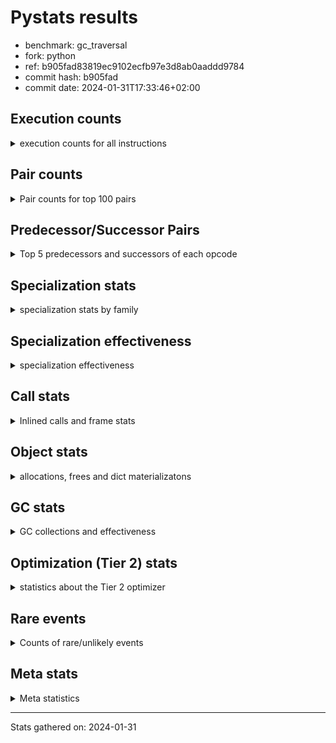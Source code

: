 
# Pystats results

- benchmark: gc_traversal
- fork: python
- ref: b905fad83819ec9102ecfb97e3d8ab0aaddd9784
- commit hash: b905fad
- commit date: 2024-01-31T17:33:46+02:00

## Execution counts

<details>
<summary> execution counts for all instructions </summary>

|Name | Count | Self | Cumulative | Miss ratio | 
|---|---:|---:|---:|---:|
| LOAD_FAST | 40,210,800 | 16.7% | 16.7% |  |
| STORE_FAST | 40,210,480 | 16.7% | 33.4% |  |
| FOR_ITER_RANGE | 40,122,660 | 16.6% | 50.0% |  |
| JUMP_BACKWARD | 40,042,560 | 16.6% | 66.6% |  |
| LOAD_FAST_LOAD_FAST | 39,960,000 | 16.6% | 83.2% |  |
| STORE_SUBSCR_LIST_INT | 39,959,980 | 16.6% | 99.8% |  |
| LOAD_CONST | 82,640 | 0.0% | 99.8% |  |
| BINARY_OP | 80,280 | 0.0% | 99.8% |  |
| GET_ITER | 80,160 | 0.0% | 99.9% |  |
| BUILD_LIST | 80,160 | 0.0% | 99.9% |  |
| CALL_BUILTIN_CLASS | 80,100 | 0.0% | 99.9% |  |
| LOAD_GLOBAL_BUILTIN | 80,100 | 0.0% | 100.0% |  |
| PUSH_NULL | 10,480 | 0.0% | 100.0% |  |
| LOAD_GLOBAL_MODULE | 10,280 | 0.0% | 100.0% |  |
| LOAD_ATTR_MODULE | 10,220 | 0.0% | 100.0% |  |
| CALL | 5,700 | 0.0% | 100.0% |  |
| CALL_BUILTIN_FAST_WITH_KEYWORDS | 5,080 | 0.0% | 100.0% |  |
| POP_TOP | 2,640 | 0.0% | 100.0% |  |
| POP_JUMP_IF_FALSE | 2,560 | 0.0% | 100.0% |  |
| POP_JUMP_IF_NOT_NONE | 2,560 | 0.0% | 100.0% |  |
| BINARY_OP_ADD_FLOAT | 2,540 | 0.0% | 100.0% | 2.4% |
| BINARY_OP_SUBTRACT_FLOAT | 2,540 | 0.0% | 100.0% |  |
| COMPARE_OP_INT | 2,540 | 0.0% | 100.0% |  |
| LOAD_GLOBAL | 360 | 0.0% | 100.0% |  |
| RETURN_VALUE | 240 | 0.0% | 100.0% |  |
| LOAD_DEREF | 240 | 0.0% | 100.0% |  |
| LOAD_ATTR | 200 | 0.0% | 100.0% |  |
| RESUME_CHECK | 180 | 0.0% | 100.0% |  |
| CALL_FUNCTION_EX | 160 | 0.0% | 100.0% |  |
| FOR_ITER | 120 | 0.0% | 100.0% |  |
| NOP | 80 | 0.0% | 100.0% |  |
| CALL_INTRINSIC_1 | 80 | 0.0% | 100.0% |  |
| COPY_FREE_VARS | 80 | 0.0% | 100.0% |  |
| LIST_EXTEND | 80 | 0.0% | 100.0% |  |
| RESUME | 60 | 0.0% | 100.0% |  |
| CALL_PY_EXACT_ARGS | 60 | 0.0% | 100.0% |  |
| STORE_SUBSCR | 40 | 0.0% | 100.0% |  |
| COMPARE_OP | 40 | 0.0% | 100.0% |  |


</details>

## Pair counts

<details>
<summary> Pair counts for top 100 pairs </summary>

|Pair | Count | Self | Cumulative | 
|---|---:|---:|---:|
| JUMP_BACKWARD FOR_ITER_RANGE | 40,042,520 | 16.6% | 16.6% |
| FOR_ITER_RANGE STORE_FAST | 40,042,520 | 16.6% | 33.2% |
| LOAD_FAST_LOAD_FAST LOAD_FAST | 39,960,000 | 16.6% | 49.8% |
| STORE_FAST LOAD_FAST_LOAD_FAST | 39,960,000 | 16.6% | 66.4% |
| STORE_SUBSCR_LIST_INT JUMP_BACKWARD | 39,959,980 | 16.6% | 83.0% |
| LOAD_FAST STORE_SUBSCR_LIST_INT | 39,959,960 | 16.6% | 99.5% |
| FOR_ITER_RANGE LOAD_FAST | 80,140 | 0.0% | 99.6% |
| CALL_BUILTIN_CLASS GET_ITER | 80,100 | 0.0% | 99.6% |
| LOAD_GLOBAL_BUILTIN LOAD_FAST | 80,100 | 0.0% | 99.6% |
| GET_ITER FOR_ITER_RANGE | 80,080 | 0.0% | 99.7% |
| LOAD_FAST BINARY_OP | 80,040 | 0.0% | 99.7% |
| LOAD_FAST CALL_BUILTIN_CLASS | 80,040 | 0.0% | 99.7% |
| STORE_FAST LOAD_GLOBAL_BUILTIN | 80,040 | 0.0% | 99.8% |
| BINARY_OP STORE_FAST | 80,020 | 0.0% | 99.8% |
| BUILD_LIST LOAD_FAST | 80,000 | 0.0% | 99.8% |
| LOAD_CONST BUILD_LIST | 80,000 | 0.0% | 99.9% |
| LOAD_FAST STORE_FAST | 80,000 | 0.0% | 99.9% |
| STORE_FAST JUMP_BACKWARD | 80,000 | 0.0% | 99.9% |
| STORE_FAST LOAD_CONST | 80,000 | 0.0% | 100.0% |
| LOAD_ATTR_MODULE PUSH_NULL | 10,220 | 0.0% | 100.0% |
| LOAD_GLOBAL_MODULE LOAD_ATTR_MODULE | 10,120 | 0.0% | 100.0% |
| PUSH_NULL CALL | 5,280 | 0.0% | 100.0% |
| STORE_FAST LOAD_FAST | 5,120 | 0.0% | 100.0% |
| STORE_FAST LOAD_GLOBAL_MODULE | 5,080 | 0.0% | 100.0% |
| PUSH_NULL CALL_BUILTIN_FAST_WITH_KEYWORDS | 5,040 | 0.0% | 100.0% |
| CALL STORE_FAST | 2,580 | 0.0% | 100.0% |
| CALL LOAD_FAST | 2,560 | 0.0% | 100.0% |
| LOAD_FAST LOAD_CONST | 2,560 | 0.0% | 100.0% |
| LOAD_FAST POP_JUMP_IF_NOT_NONE | 2,560 | 0.0% | 100.0% |
| POP_JUMP_IF_FALSE JUMP_BACKWARD | 2,560 | 0.0% | 100.0% |
| POP_JUMP_IF_NOT_NONE LOAD_FAST | 2,560 | 0.0% | 100.0% |
| BINARY_OP_ADD_FLOAT STORE_FAST | 2,540 | 0.0% | 100.0% |
| CALL_BUILTIN_FAST_WITH_KEYWORDS POP_TOP | 2,540 | 0.0% | 100.0% |
| CALL_BUILTIN_FAST_WITH_KEYWORDS STORE_FAST | 2,540 | 0.0% | 100.0% |
| COMPARE_OP_INT POP_JUMP_IF_FALSE | 2,540 | 0.0% | 100.0% |
| POP_TOP LOAD_GLOBAL_MODULE | 2,520 | 0.0% | 100.0% |
| LOAD_CONST COMPARE_OP_INT | 2,520 | 0.0% | 100.0% |
| LOAD_FAST BINARY_OP_SUBTRACT_FLOAT | 2,520 | 0.0% | 100.0% |
| LOAD_FAST LOAD_GLOBAL_MODULE | 2,520 | 0.0% | 100.0% |
| BINARY_OP_SUBTRACT_FLOAT BINARY_OP_ADD_FLOAT | 2,520 | 0.0% | 100.0% |
| CALL CALL | 260 | 0.0% | 100.0% |
| STORE_FAST LOAD_GLOBAL | 240 | 0.0% | 100.0% |
| BINARY_OP BINARY_OP | 220 | 0.0% | 100.0% |
| PUSH_NULL LOAD_FAST | 160 | 0.0% | 100.0% |
| LOAD_DEREF PUSH_NULL | 160 | 0.0% | 100.0% |
| LOAD_FAST RETURN_VALUE | 160 | 0.0% | 100.0% |
| LOAD_FAST CALL | 160 | 0.0% | 100.0% |
| LOAD_GLOBAL LOAD_GLOBAL_MODULE | 120 | 0.0% | 100.0% |
| CALL POP_TOP | 100 | 0.0% | 100.0% |
| LOAD_ATTR PUSH_NULL | 100 | 0.0% | 100.0% |
| LOAD_ATTR LOAD_ATTR_MODULE | 100 | 0.0% | 100.0% |
| LOAD_GLOBAL LOAD_ATTR | 100 | 0.0% | 100.0% |
| LOAD_GLOBAL_MODULE LOAD_ATTR | 100 | 0.0% | 100.0% |
| GET_ITER FOR_ITER | 80 | 0.0% | 100.0% |
| NOP LOAD_DEREF | 80 | 0.0% | 100.0% |
| POP_TOP NOP | 80 | 0.0% | 100.0% |
| RETURN_VALUE RETURN_VALUE | 80 | 0.0% | 100.0% |
| RETURN_VALUE STORE_FAST | 80 | 0.0% | 100.0% |
| BUILD_LIST LOAD_DEREF | 80 | 0.0% | 100.0% |
| BUILD_LIST STORE_FAST | 80 | 0.0% | 100.0% |
| CALL_FUNCTION_EX COPY_FREE_VARS | 80 | 0.0% | 100.0% |
| CALL_INTRINSIC_1 CALL_FUNCTION_EX | 80 | 0.0% | 100.0% |
| LIST_EXTEND CALL_INTRINSIC_1 | 80 | 0.0% | 100.0% |
| LOAD_CONST STORE_FAST | 80 | 0.0% | 100.0% |
| LOAD_DEREF LIST_EXTEND | 80 | 0.0% | 100.0% |
| LOAD_FAST BUILD_LIST | 80 | 0.0% | 100.0% |
| LOAD_FAST CALL_FUNCTION_EX | 80 | 0.0% | 100.0% |
| LOAD_GLOBAL LOAD_FAST | 80 | 0.0% | 100.0% |
| CALL GET_ITER | 60 | 0.0% | 100.0% |
| CALL CALL_BUILTIN_CLASS | 60 | 0.0% | 100.0% |
| CALL_FUNCTION_EX RESUME_CHECK | 60 | 0.0% | 100.0% |
| COPY_FREE_VARS RESUME_CHECK | 60 | 0.0% | 100.0% |
| FOR_ITER FOR_ITER_RANGE | 60 | 0.0% | 100.0% |
| LOAD_GLOBAL LOAD_GLOBAL_BUILTIN | 60 | 0.0% | 100.0% |
| CALL_PY_EXACT_ARGS RESUME_CHECK | 60 | 0.0% | 100.0% |
| LOAD_GLOBAL_MODULE LOAD_FAST | 60 | 0.0% | 100.0% |
| RESUME_CHECK BUILD_LIST | 60 | 0.0% | 100.0% |
| RESUME_CHECK LOAD_CONST | 60 | 0.0% | 100.0% |
| RESUME_CHECK LOAD_DEREF | 60 | 0.0% | 100.0% |
| POP_TOP LOAD_GLOBAL | 40 | 0.0% | 100.0% |
| RETURN_VALUE LOAD_GLOBAL | 40 | 0.0% | 100.0% |
| RETURN_VALUE LOAD_GLOBAL_MODULE | 40 | 0.0% | 100.0% |
| CALL CALL_BUILTIN_FAST_WITH_KEYWORDS | 40 | 0.0% | 100.0% |
| FOR_ITER STORE_FAST | 40 | 0.0% | 100.0% |
| JUMP_BACKWARD FOR_ITER | 40 | 0.0% | 100.0% |
| LOAD_CONST COMPARE_OP | 40 | 0.0% | 100.0% |
| LOAD_FAST STORE_SUBSCR | 40 | 0.0% | 100.0% |
| LOAD_FAST LOAD_GLOBAL | 40 | 0.0% | 100.0% |
| LOAD_FAST CALL_PY_EXACT_ARGS | 40 | 0.0% | 100.0% |
| STORE_SUBSCR JUMP_BACKWARD | 20 | 0.0% | 100.0% |
| STORE_SUBSCR STORE_SUBSCR_LIST_INT | 20 | 0.0% | 100.0% |
| BINARY_OP BINARY_OP_ADD_FLOAT | 20 | 0.0% | 100.0% |
| BINARY_OP BINARY_OP_SUBTRACT_FLOAT | 20 | 0.0% | 100.0% |
| CALL RESUME | 20 | 0.0% | 100.0% |
| CALL CALL_PY_EXACT_ARGS | 20 | 0.0% | 100.0% |
| CALL_FUNCTION_EX RESUME | 20 | 0.0% | 100.0% |
| COMPARE_OP POP_JUMP_IF_FALSE | 20 | 0.0% | 100.0% |
| COMPARE_OP COMPARE_OP_INT | 20 | 0.0% | 100.0% |
| COPY_FREE_VARS RESUME | 20 | 0.0% | 100.0% |
| FOR_ITER LOAD_FAST | 20 | 0.0% | 100.0% |


</details>

## Predecessor/Successor Pairs

<details>
<summary> Top 5 predecessors and successors of each opcode </summary>

### GET_ITER

<details>
<summary> Successors and predecessors for GET_ITER </summary>

|Predecessors | Count | Percentage | 
|---|---:|---:|
| CALL_BUILTIN_CLASS | 80,100 | 99.9% |
| CALL | 60 | 0.1% |

|Successors | Count | Percentage | 
|---|---:|---:|
| FOR_ITER_RANGE | 80,080 | 99.9% |
| FOR_ITER | 80 | 0.1% |


</details>

### NOP

<details>
<summary> Successors and predecessors for NOP </summary>

|Predecessors | Count | Percentage | 
|---|---:|---:|
| POP_TOP | 80 | 100.0% |

|Successors | Count | Percentage | 
|---|---:|---:|
| LOAD_DEREF | 80 | 100.0% |


</details>

### POP_TOP

<details>
<summary> Successors and predecessors for POP_TOP </summary>

|Predecessors | Count | Percentage | 
|---|---:|---:|
| CALL_BUILTIN_FAST_WITH_KEYWORDS | 2,540 | 96.2% |
| CALL | 100 | 3.8% |

|Successors | Count | Percentage | 
|---|---:|---:|
| LOAD_GLOBAL_MODULE | 2,520 | 95.5% |
| NOP | 80 | 3.0% |
| LOAD_GLOBAL | 40 | 1.5% |


</details>

### PUSH_NULL

<details>
<summary> Successors and predecessors for PUSH_NULL </summary>

|Predecessors | Count | Percentage | 
|---|---:|---:|
| LOAD_ATTR_MODULE | 10,220 | 97.5% |
| LOAD_DEREF | 160 | 1.5% |
| LOAD_ATTR | 100 | 1.0% |

|Successors | Count | Percentage | 
|---|---:|---:|
| CALL | 5,280 | 50.4% |
| CALL_BUILTIN_FAST_WITH_KEYWORDS | 5,040 | 48.1% |
| LOAD_FAST | 160 | 1.5% |


</details>

### RETURN_VALUE

<details>
<summary> Successors and predecessors for RETURN_VALUE </summary>

|Predecessors | Count | Percentage | 
|---|---:|---:|
| LOAD_FAST | 160 | 66.7% |
| RETURN_VALUE | 80 | 33.3% |

|Successors | Count | Percentage | 
|---|---:|---:|
| RETURN_VALUE | 80 | 33.3% |
| STORE_FAST | 80 | 33.3% |
| LOAD_GLOBAL | 40 | 16.7% |
| LOAD_GLOBAL_MODULE | 40 | 16.7% |


</details>

### STORE_SUBSCR

<details>
<summary> Successors and predecessors for STORE_SUBSCR </summary>

|Predecessors | Count | Percentage | 
|---|---:|---:|
| LOAD_FAST | 40 | 100.0% |

|Successors | Count | Percentage | 
|---|---:|---:|
| JUMP_BACKWARD | 20 | 50.0% |
| STORE_SUBSCR_LIST_INT | 20 | 50.0% |


</details>

### BINARY_OP

<details>
<summary> Successors and predecessors for BINARY_OP </summary>

|Predecessors | Count | Percentage | 
|---|---:|---:|
| LOAD_FAST | 80,040 | 99.7% |
| BINARY_OP | 220 | 0.3% |
| BINARY_OP_SUBTRACT_FLOAT | 20 | 0.0% |

|Successors | Count | Percentage | 
|---|---:|---:|
| STORE_FAST | 80,020 | 99.7% |
| BINARY_OP | 220 | 0.3% |
| BINARY_OP_ADD_FLOAT | 20 | 0.0% |
| BINARY_OP_SUBTRACT_FLOAT | 20 | 0.0% |


</details>

### BUILD_LIST

<details>
<summary> Successors and predecessors for BUILD_LIST </summary>

|Predecessors | Count | Percentage | 
|---|---:|---:|
| LOAD_CONST | 80,000 | 99.8% |
| LOAD_FAST | 80 | 0.1% |
| RESUME_CHECK | 60 | 0.1% |
| RESUME | 20 | 0.0% |

|Successors | Count | Percentage | 
|---|---:|---:|
| LOAD_FAST | 80,000 | 99.8% |
| LOAD_DEREF | 80 | 0.1% |
| STORE_FAST | 80 | 0.1% |


</details>

### CALL

<details>
<summary> Successors and predecessors for CALL </summary>

|Predecessors | Count | Percentage | 
|---|---:|---:|
| PUSH_NULL | 5,280 | 92.6% |
| CALL | 260 | 4.6% |
| LOAD_FAST | 160 | 2.8% |

|Successors | Count | Percentage | 
|---|---:|---:|
| STORE_FAST | 2,580 | 45.3% |
| LOAD_FAST | 2,560 | 44.9% |
| CALL | 260 | 4.6% |
| POP_TOP | 100 | 1.8% |
| GET_ITER | 60 | 1.1% |


</details>

### CALL_FUNCTION_EX

<details>
<summary> Successors and predecessors for CALL_FUNCTION_EX </summary>

|Predecessors | Count | Percentage | 
|---|---:|---:|
| CALL_INTRINSIC_1 | 80 | 50.0% |
| LOAD_FAST | 80 | 50.0% |

|Successors | Count | Percentage | 
|---|---:|---:|
| COPY_FREE_VARS | 80 | 50.0% |
| RESUME_CHECK | 60 | 37.5% |
| RESUME | 20 | 12.5% |


</details>

### CALL_INTRINSIC_1

<details>
<summary> Successors and predecessors for CALL_INTRINSIC_1 </summary>

|Predecessors | Count | Percentage | 
|---|---:|---:|
| LIST_EXTEND | 80 | 100.0% |

|Successors | Count | Percentage | 
|---|---:|---:|
| CALL_FUNCTION_EX | 80 | 100.0% |


</details>

### COMPARE_OP

<details>
<summary> Successors and predecessors for COMPARE_OP </summary>

|Predecessors | Count | Percentage | 
|---|---:|---:|
| LOAD_CONST | 40 | 100.0% |

|Successors | Count | Percentage | 
|---|---:|---:|
| POP_JUMP_IF_FALSE | 20 | 50.0% |
| COMPARE_OP_INT | 20 | 50.0% |


</details>

### COPY_FREE_VARS

<details>
<summary> Successors and predecessors for COPY_FREE_VARS </summary>

|Predecessors | Count | Percentage | 
|---|---:|---:|
| CALL_FUNCTION_EX | 80 | 100.0% |

|Successors | Count | Percentage | 
|---|---:|---:|
| RESUME_CHECK | 60 | 75.0% |
| RESUME | 20 | 25.0% |


</details>

### FOR_ITER

<details>
<summary> Successors and predecessors for FOR_ITER </summary>

|Predecessors | Count | Percentage | 
|---|---:|---:|
| GET_ITER | 80 | 66.7% |
| JUMP_BACKWARD | 40 | 33.3% |

|Successors | Count | Percentage | 
|---|---:|---:|
| FOR_ITER_RANGE | 60 | 50.0% |
| STORE_FAST | 40 | 33.3% |
| LOAD_FAST | 20 | 16.7% |


</details>

### JUMP_BACKWARD

<details>
<summary> Successors and predecessors for JUMP_BACKWARD </summary>

|Predecessors | Count | Percentage | 
|---|---:|---:|
| STORE_SUBSCR_LIST_INT | 39,959,980 | 99.8% |
| STORE_FAST | 80,000 | 0.2% |
| POP_JUMP_IF_FALSE | 2,560 | 0.0% |
| STORE_SUBSCR | 20 | 0.0% |

|Successors | Count | Percentage | 
|---|---:|---:|
| FOR_ITER_RANGE | 40,042,520 | 100.0% |
| FOR_ITER | 40 | 0.0% |


</details>

### LIST_EXTEND

<details>
<summary> Successors and predecessors for LIST_EXTEND </summary>

|Predecessors | Count | Percentage | 
|---|---:|---:|
| LOAD_DEREF | 80 | 100.0% |

|Successors | Count | Percentage | 
|---|---:|---:|
| CALL_INTRINSIC_1 | 80 | 100.0% |


</details>

### LOAD_ATTR

<details>
<summary> Successors and predecessors for LOAD_ATTR </summary>

|Predecessors | Count | Percentage | 
|---|---:|---:|
| LOAD_GLOBAL | 100 | 50.0% |
| LOAD_GLOBAL_MODULE | 100 | 50.0% |

|Successors | Count | Percentage | 
|---|---:|---:|
| PUSH_NULL | 100 | 50.0% |
| LOAD_ATTR_MODULE | 100 | 50.0% |


</details>

### LOAD_CONST

<details>
<summary> Successors and predecessors for LOAD_CONST </summary>

|Predecessors | Count | Percentage | 
|---|---:|---:|
| STORE_FAST | 80,000 | 96.8% |
| LOAD_FAST | 2,560 | 3.1% |
| RESUME_CHECK | 60 | 0.1% |
| RESUME | 20 | 0.0% |

|Successors | Count | Percentage | 
|---|---:|---:|
| BUILD_LIST | 80,000 | 96.8% |
| COMPARE_OP_INT | 2,520 | 3.0% |
| STORE_FAST | 80 | 0.1% |
| COMPARE_OP | 40 | 0.0% |


</details>

### LOAD_DEREF

<details>
<summary> Successors and predecessors for LOAD_DEREF </summary>

|Predecessors | Count | Percentage | 
|---|---:|---:|
| NOP | 80 | 33.3% |
| BUILD_LIST | 80 | 33.3% |
| RESUME_CHECK | 60 | 25.0% |
| RESUME | 20 | 8.3% |

|Successors | Count | Percentage | 
|---|---:|---:|
| PUSH_NULL | 160 | 66.7% |
| LIST_EXTEND | 80 | 33.3% |


</details>

### LOAD_FAST

<details>
<summary> Successors and predecessors for LOAD_FAST </summary>

|Predecessors | Count | Percentage | 
|---|---:|---:|
| LOAD_FAST_LOAD_FAST | 39,960,000 | 99.4% |
| FOR_ITER_RANGE | 80,140 | 0.2% |
| LOAD_GLOBAL_BUILTIN | 80,100 | 0.2% |
| BUILD_LIST | 80,000 | 0.2% |
| STORE_FAST | 5,120 | 0.0% |

|Successors | Count | Percentage | 
|---|---:|---:|
| STORE_SUBSCR_LIST_INT | 39,959,960 | 99.4% |
| BINARY_OP | 80,040 | 0.2% |
| CALL_BUILTIN_CLASS | 80,040 | 0.2% |
| STORE_FAST | 80,000 | 0.2% |
| LOAD_CONST | 2,560 | 0.0% |


</details>

### LOAD_FAST_LOAD_FAST

<details>
<summary> Successors and predecessors for LOAD_FAST_LOAD_FAST </summary>

|Predecessors | Count | Percentage | 
|---|---:|---:|
| STORE_FAST | 39,960,000 | 100.0% |

|Successors | Count | Percentage | 
|---|---:|---:|
| LOAD_FAST | 39,960,000 | 100.0% |


</details>

### LOAD_GLOBAL

<details>
<summary> Successors and predecessors for LOAD_GLOBAL </summary>

|Predecessors | Count | Percentage | 
|---|---:|---:|
| STORE_FAST | 240 | 66.7% |
| POP_TOP | 40 | 11.1% |
| RETURN_VALUE | 40 | 11.1% |
| LOAD_FAST | 40 | 11.1% |

|Successors | Count | Percentage | 
|---|---:|---:|
| LOAD_GLOBAL_MODULE | 120 | 33.3% |
| LOAD_ATTR | 100 | 27.8% |
| LOAD_FAST | 80 | 22.2% |
| LOAD_GLOBAL_BUILTIN | 60 | 16.7% |


</details>

### POP_JUMP_IF_FALSE

<details>
<summary> Successors and predecessors for POP_JUMP_IF_FALSE </summary>

|Predecessors | Count | Percentage | 
|---|---:|---:|
| COMPARE_OP_INT | 2,540 | 99.2% |
| COMPARE_OP | 20 | 0.8% |

|Successors | Count | Percentage | 
|---|---:|---:|
| JUMP_BACKWARD | 2,560 | 100.0% |


</details>

### POP_JUMP_IF_NOT_NONE

<details>
<summary> Successors and predecessors for POP_JUMP_IF_NOT_NONE </summary>

|Predecessors | Count | Percentage | 
|---|---:|---:|
| LOAD_FAST | 2,560 | 100.0% |

|Successors | Count | Percentage | 
|---|---:|---:|
| LOAD_FAST | 2,560 | 100.0% |


</details>

### STORE_FAST

<details>
<summary> Successors and predecessors for STORE_FAST </summary>

|Predecessors | Count | Percentage | 
|---|---:|---:|
| FOR_ITER_RANGE | 40,042,520 | 99.6% |
| BINARY_OP | 80,020 | 0.2% |
| LOAD_FAST | 80,000 | 0.2% |
| CALL | 2,580 | 0.0% |
| BINARY_OP_ADD_FLOAT | 2,540 | 0.0% |

|Successors | Count | Percentage | 
|---|---:|---:|
| LOAD_FAST_LOAD_FAST | 39,960,000 | 99.4% |
| LOAD_GLOBAL_BUILTIN | 80,040 | 0.2% |
| JUMP_BACKWARD | 80,000 | 0.2% |
| LOAD_CONST | 80,000 | 0.2% |
| LOAD_FAST | 5,120 | 0.0% |


</details>

### RESUME

<details>
<summary> Successors and predecessors for RESUME </summary>

|Predecessors | Count | Percentage | 
|---|---:|---:|
| CALL | 20 | 33.3% |
| CALL_FUNCTION_EX | 20 | 33.3% |
| COPY_FREE_VARS | 20 | 33.3% |

|Successors | Count | Percentage | 
|---|---:|---:|
| BUILD_LIST | 20 | 33.3% |
| LOAD_CONST | 20 | 33.3% |
| LOAD_DEREF | 20 | 33.3% |


</details>

### BINARY_OP_ADD_FLOAT

<details>
<summary> Successors and predecessors for BINARY_OP_ADD_FLOAT </summary>

|Predecessors | Count | Percentage | 
|---|---:|---:|
| BINARY_OP_SUBTRACT_FLOAT | 2,520 | 99.2% |
| BINARY_OP | 20 | 0.8% |

|Successors | Count | Percentage | 
|---|---:|---:|
| STORE_FAST | 2,540 | 100.0% |


</details>

### BINARY_OP_SUBTRACT_FLOAT

<details>
<summary> Successors and predecessors for BINARY_OP_SUBTRACT_FLOAT </summary>

|Predecessors | Count | Percentage | 
|---|---:|---:|
| LOAD_FAST | 2,520 | 99.2% |
| BINARY_OP | 20 | 0.8% |

|Successors | Count | Percentage | 
|---|---:|---:|
| BINARY_OP_ADD_FLOAT | 2,520 | 99.2% |
| BINARY_OP | 20 | 0.8% |


</details>

### CALL_BUILTIN_CLASS

<details>
<summary> Successors and predecessors for CALL_BUILTIN_CLASS </summary>

|Predecessors | Count | Percentage | 
|---|---:|---:|
| LOAD_FAST | 80,040 | 99.9% |
| CALL | 60 | 0.1% |

|Successors | Count | Percentage | 
|---|---:|---:|
| GET_ITER | 80,100 | 100.0% |


</details>

### CALL_BUILTIN_FAST_WITH_KEYWORDS

<details>
<summary> Successors and predecessors for CALL_BUILTIN_FAST_WITH_KEYWORDS </summary>

|Predecessors | Count | Percentage | 
|---|---:|---:|
| PUSH_NULL | 5,040 | 99.2% |
| CALL | 40 | 0.8% |

|Successors | Count | Percentage | 
|---|---:|---:|
| POP_TOP | 2,540 | 50.0% |
| STORE_FAST | 2,540 | 50.0% |


</details>

### CALL_PY_EXACT_ARGS

<details>
<summary> Successors and predecessors for CALL_PY_EXACT_ARGS </summary>

|Predecessors | Count | Percentage | 
|---|---:|---:|
| LOAD_FAST | 40 | 66.7% |
| CALL | 20 | 33.3% |

|Successors | Count | Percentage | 
|---|---:|---:|
| RESUME_CHECK | 60 | 100.0% |


</details>

### COMPARE_OP_INT

<details>
<summary> Successors and predecessors for COMPARE_OP_INT </summary>

|Predecessors | Count | Percentage | 
|---|---:|---:|
| LOAD_CONST | 2,520 | 99.2% |
| COMPARE_OP | 20 | 0.8% |

|Successors | Count | Percentage | 
|---|---:|---:|
| POP_JUMP_IF_FALSE | 2,540 | 100.0% |


</details>

### FOR_ITER_RANGE

<details>
<summary> Successors and predecessors for FOR_ITER_RANGE </summary>

|Predecessors | Count | Percentage | 
|---|---:|---:|
| JUMP_BACKWARD | 40,042,520 | 99.8% |
| GET_ITER | 80,080 | 0.2% |
| FOR_ITER | 60 | 0.0% |

|Successors | Count | Percentage | 
|---|---:|---:|
| STORE_FAST | 40,042,520 | 99.8% |
| LOAD_FAST | 80,140 | 0.2% |


</details>

### LOAD_ATTR_MODULE

<details>
<summary> Successors and predecessors for LOAD_ATTR_MODULE </summary>

|Predecessors | Count | Percentage | 
|---|---:|---:|
| LOAD_GLOBAL_MODULE | 10,120 | 99.0% |
| LOAD_ATTR | 100 | 1.0% |

|Successors | Count | Percentage | 
|---|---:|---:|
| PUSH_NULL | 10,220 | 100.0% |


</details>

### LOAD_GLOBAL_BUILTIN

<details>
<summary> Successors and predecessors for LOAD_GLOBAL_BUILTIN </summary>

|Predecessors | Count | Percentage | 
|---|---:|---:|
| STORE_FAST | 80,040 | 99.9% |
| LOAD_GLOBAL | 60 | 0.1% |

|Successors | Count | Percentage | 
|---|---:|---:|
| LOAD_FAST | 80,100 | 100.0% |


</details>

### LOAD_GLOBAL_MODULE

<details>
<summary> Successors and predecessors for LOAD_GLOBAL_MODULE </summary>

|Predecessors | Count | Percentage | 
|---|---:|---:|
| STORE_FAST | 5,080 | 49.4% |
| POP_TOP | 2,520 | 24.5% |
| LOAD_FAST | 2,520 | 24.5% |
| LOAD_GLOBAL | 120 | 1.2% |
| RETURN_VALUE | 40 | 0.4% |

|Successors | Count | Percentage | 
|---|---:|---:|
| LOAD_ATTR_MODULE | 10,120 | 98.4% |
| LOAD_ATTR | 100 | 1.0% |
| LOAD_FAST | 60 | 0.6% |


</details>

### RESUME_CHECK

<details>
<summary> Successors and predecessors for RESUME_CHECK </summary>

|Predecessors | Count | Percentage | 
|---|---:|---:|
| CALL_FUNCTION_EX | 60 | 33.3% |
| COPY_FREE_VARS | 60 | 33.3% |
| CALL_PY_EXACT_ARGS | 60 | 33.3% |

|Successors | Count | Percentage | 
|---|---:|---:|
| BUILD_LIST | 60 | 33.3% |
| LOAD_CONST | 60 | 33.3% |
| LOAD_DEREF | 60 | 33.3% |


</details>

### STORE_SUBSCR_LIST_INT

<details>
<summary> Successors and predecessors for STORE_SUBSCR_LIST_INT </summary>

|Predecessors | Count | Percentage | 
|---|---:|---:|
| LOAD_FAST | 39,959,960 | 100.0% |
| STORE_SUBSCR | 20 | 0.0% |

|Successors | Count | Percentage | 
|---|---:|---:|
| JUMP_BACKWARD | 39,959,980 | 100.0% |


</details>


</details>

## Specialization stats

<details>
<summary> specialization stats by family </summary>

### BINARY_OP

<details>
<summary> specialization stats for BINARY_OP family </summary>

|Kind | Count | Ratio | 
|---|---:|---:|
|     deferred | 80,100 | 93.8% |
|          hit | 5,020 | 5.9% |
|         miss | 60 | 0.1% |

| | Count | Ratio | 
|---|---:|---:|
| Success | 40 | 16.7% |
| Failure | 200 | 83.3% |

|Failure kind | Count | Ratio | 
|---|---:|---:|
| multiply different types | 200 | 100.0% |


</details>

### CALL

<details>
<summary> specialization stats for CALL family </summary>

|Kind | Count | Ratio | 
|---|---:|---:|
|     deferred | 5,320 | 5.9% |
|          hit | 85,240 | 93.7% |

| | Count | Ratio | 
|---|---:|---:|
| Success | 120 | 31.6% |
| Failure | 260 | 68.4% |

|Failure kind | Count | Ratio | 
|---|---:|---:|
| cfunc noargs | 260 | 100.0% |


</details>

### COMPARE_OP

<details>
<summary> specialization stats for COMPARE_OP family </summary>

|Kind | Count | Ratio | 
|---|---:|---:|
|     deferred | 20 | 0.8% |
|          hit | 2,540 | 98.4% |

| | Count | Ratio | 
|---|---:|---:|
| Success | 20 | 100.0% |
| Failure | 0 | 0.0% |


</details>

### FOR_ITER

<details>
<summary> specialization stats for FOR_ITER family </summary>

|Kind | Count | Ratio | 
|---|---:|---:|
|     deferred | 60 | 0.0% |
|          hit | 40,122,660 | 100.0% |

| | Count | Ratio | 
|---|---:|---:|
| Success | 60 | 100.0% |
| Failure | 0 | 0.0% |


</details>

### LOAD_ATTR

<details>
<summary> specialization stats for LOAD_ATTR family </summary>

|Kind | Count | Ratio | 
|---|---:|---:|
|     deferred | 100 | 1.0% |
|          hit | 10,220 | 98.1% |

| | Count | Ratio | 
|---|---:|---:|
| Success | 100 | 100.0% |
| Failure | 0 | 0.0% |


</details>

### LOAD_GLOBAL

<details>
<summary> specialization stats for LOAD_GLOBAL family </summary>

|Kind | Count | Ratio | 
|---|---:|---:|
|     deferred | 180 | 0.2% |
|          hit | 90,380 | 99.6% |

| | Count | Ratio | 
|---|---:|---:|
| Success | 180 | 100.0% |
| Failure | 0 | 0.0% |


</details>

### POP_JUMP_IF_FALSE

<details>
<summary> specialization stats for POP_JUMP_IF_FALSE family </summary>


</details>

### POP_JUMP_IF_NOT_NONE

<details>
<summary> specialization stats for POP_JUMP_IF_NOT_NONE family </summary>


</details>

### STORE_SUBSCR

<details>
<summary> specialization stats for STORE_SUBSCR family </summary>

|Kind | Count | Ratio | 
|---|---:|---:|
|     deferred | 20 | 0.0% |
|          hit | 39,959,980 | 100.0% |

| | Count | Ratio | 
|---|---:|---:|
| Success | 20 | 100.0% |
| Failure | 0 | 0.0% |


</details>


</details>

## Specialization effectiveness

<details>
<summary> specialization effectiveness </summary>

|Instructions | Count | Ratio | 
|---|---:|---:|
| Basic | 160,680,940 | 66.7% |
| Not specialized | 91,860 | 0.0% |
| Specialized hits | 80,276,220 | 33.3% |
| Specialized misses | 60 | 0.0% |

### Deferred by instruction

<details>
<summary> deferred by instruction </summary>

|Name | Count | Ratio | 
|---|---:|---:|
| BINARY_OP | 80,100 | 93.4% |
| CALL | 5,320 | 6.2% |
| LOAD_GLOBAL | 180 | 0.2% |
| LOAD_ATTR | 100 | 0.1% |
| FOR_ITER | 60 | 0.1% |
| STORE_SUBSCR | 20 | 0.0% |
| COMPARE_OP | 20 | 0.0% |
| BINARY_SLICE | 0 | 0.0% |
| STORE_SLICE | 0 | 0.0% |
| BINARY_SUBSCR | 0 | 0.0% |


</details>

### Misses by instruction

<details>
<summary> misses by instruction </summary>

|Name | Count | Ratio | 
|---|---:|---:|
| BINARY_OP_ADD_FLOAT | 60 | 100.0% |
| GET_ITER | 0 | 0.0% |
| NOP | 0 | 0.0% |
| POP_TOP | 0 | 0.0% |
| PUSH_NULL | 0 | 0.0% |
| RETURN_VALUE | 0 | 0.0% |
| BUILD_LIST | 0 | 0.0% |
| CALL_FUNCTION_EX | 0 | 0.0% |
| CALL_INTRINSIC_1 | 0 | 0.0% |
| COPY_FREE_VARS | 0 | 0.0% |


</details>


</details>

## Call stats

<details>
<summary> Inlined calls and frame stats </summary>

| | Count | Ratio | 
|---|---:|---:|
| Calls to PyEval_EvalDefault | 0 | 0.0% |
| Calls to Python functions inlined | 240 | 100.0% |
| Calls via PyEval_EvalFrame (total) | 0 | 0.0% |
| Calls via PyEval_EvalFrame (vector) | 0 | 0.0% |
| Calls via PyEval_EvalFrame (generator) | 0 | 0.0% |
| Calls via PyEval_EvalFrame (legacy) | 0 | 0.0% |
| Calls via PyEval_EvalFrame (function vectorcall) | 0 | 0.0% |
| Calls via PyEval_EvalFrame (build class) | 0 | 0.0% |
| Calls via PyEval_EvalFrame (slot) | 0 | 0.0% |
| Calls via PyEval_EvalFrame (function ex) | 160 | 66.7% |
| Calls via PyEval_EvalFrame (api) | 0 | 0.0% |
| Calls via PyEval_EvalFrame (method) | 0 | 0.0% |
| Frame objects created | 0 | 0.0% |
| Frames pushed | 60 | 25.0% |


</details>

## Object stats

<details>
<summary> allocations, frees and dict materializatons </summary>

| | Count | Ratio | 
|---|---:|---:|
| Allocations from freelist | 85,840 | 0.4% |
| Frees to freelist | 92,420 |  |
| Allocations | 22,581,580 | 99.6% |
| Allocations to 512 bytes | 22,506,700 | 99.3% |
| Allocations to 4 kbytes | 35,840 | 0.2% |
| Allocations over 4 kbytes | 39,040 | 0.2% |
| Frees | 22,588,881 |  |
| New values | 0 |  |
| Interpreter increfs | 102,197,980 | 99.9% |
| Interpreter decrefs | 84,675,480 | 67.8% |
| Increfs | 120,060 | 0.1% |
| Decrefs | 40,155,661 | 32.2% |
| Materialize dict (on request) | 0 |  |
| Materialize dict (new key) | 0 |  |
| Materialize dict (too big) | 0 |  |
| Materialize dict (str subclass) | 0 |  |
| Dematerialize dict | 0 |  |
| Method cache hits | 77 |  |
| Method cache misses | 23 |  |
| Method cache collisions | 23 |  |
| Method cache dunder hits | 0 |  |
| Method cache dunder misses | 0 |  |


</details>

## GC stats

<details>
<summary> GC collections and effectiveness </summary>

|Generation | Collections | Objects collected | Object visits | 
|---:|---:|---:|---:|
| 0 | 100 | 1,920 | 52,008,720 |
| 1 | 0 | 0 | 0 |
| 2 | 5,120 | 0 | 5,696,796,960 |


</details>

## Optimization (Tier 2) stats

<details>
<summary> statistics about the Tier 2 optimizer </summary>

| | Count | Ratio | 
|---|---:|---:|
| Optimization attempts | 0 |  |
| Traces created | 0 |  |
| Trace stack overflow | 0 |  |
| Trace stack underflow | 0 |  |
| Trace too long | 0 |  |
| Trace too short | 0 |  |
| Inner loop found | 0 |  |
| Recursive call | 0 |  |
| Low confidence | 0 |  |
| Traces executed | 0 |  |
| Uops executed | 0 |  |

### Trace length histogram

<details>
<summary> trace length histogram </summary>

|Range | Count | Ratio | 
|---|---:|---:|
| <= 1 | 0 |  |


</details>

### Optimized trace length histogram

<details>
<summary> optimized trace length histogram </summary>

|Range | Count | Ratio | 
|---|---:|---:|
| <= 1 | 0 |  |


</details>

### Trace run length histogram

<details>
<summary> trace run length histogram </summary>

|Range | Count | Ratio | 
|---|---:|---:|
| <= 1 | 0 |  |


</details>

### Uop execution stats

<details>
<summary> uop execution stats </summary>


</details>

### Unsupported opcodes

<details>
<summary> unsupported opcodes </summary>


</details>


</details>

## Rare events

<details>
<summary> Counts of rare/unlikely events </summary>

|Event | Count | 
|---|---:|
| set_class | 0 |
| set_bases | 0 |
| set_eval_frame_func | 0 |
| builtin_dict | 0 |
| func_modification | 0 |


</details>

## Meta stats

<details>
<summary> Meta statistics </summary>

| | Count | 
|---|---:|
| Number of data files | 20 |


</details>

---
Stats gathered on: 2024-01-31
